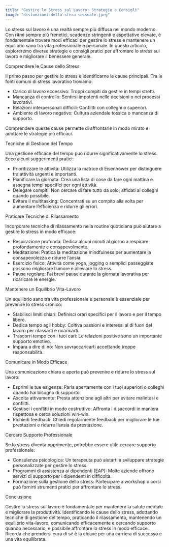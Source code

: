 ```yaml
---
title: "Gestire lo Stress sul Lavoro: Strategie e Consigli"
image: "disfunzioni-della-sfera-sessuale.jpeg"
---
```


Lo stress sul lavoro è una realtà sempre più diffusa nel mondo moderno. Con ritmi sempre più frenetici, scadenze stringenti e aspettative elevate, è fondamentale trovare modi efficaci per gestire lo stress e mantenere un equilibrio sano tra vita professionale e personale. In questo articolo, esploreremo diverse strategie e consigli pratici per affrontare lo stress sul lavoro e migliorare il benessere generale.

Comprendere le Cause dello Stress

Il primo passo per gestire lo stress è identificarne le cause principali. Tra le fonti comuni di stress lavorativo troviamo:

- Carico di lavoro eccessivo: Troppi compiti da gestire in tempi stretti.
- Mancanza di controllo: Sentirsi impotenti nelle decisioni o nei processi lavorativi.
- Relazioni interpersonali difficili: Conflitti con colleghi o superiori.
- Ambiente di lavoro negativo: Cultura aziendale tossica o mancanza di supporto.

Comprendere queste cause permette di affrontarle in modo mirato e adottare le strategie più efficaci.

Tecniche di Gestione del Tempo

Una gestione efficace del tempo può ridurre significativamente lo stress. Ecco alcuni suggerimenti pratici:

- Prioritizzare le attività: Utilizza la matrice di Eisenhower per distinguere tra attività urgenti e importanti.
- Pianificare la giornata: Crea una lista di cose da fare ogni mattina e assegna tempi specifici per ogni attività.
- Delegare compiti: Non cercare di fare tutto da solo; affidati ai colleghi quando possibile.
- Evitare il multitasking: Concentrati su un compito alla volta per aumentare l’efficienza e ridurre gli errori.

Praticare Tecniche di Rilassamento

Incorporare tecniche di rilassamento nella routine quotidiana può aiutare a gestire lo stress in modo efficace:

- Respirazione profonda: Dedica alcuni minuti al giorno a respirare profondamente e consapevolmente.
- Meditazione: Pratica la meditazione mindfulness per aumentare la consapevolezza e ridurre l’ansia.
- Esercizio fisico: Attività come yoga, jogging o semplici passeggiate possono migliorare l’umore e alleviare lo stress.
- Pausa regolare: Fai brevi pause durante la giornata lavorativa per ricaricare le energie.

Mantenere un Equilibrio Vita-Lavoro

Un equilibrio sano tra vita professionale e personale è essenziale per prevenire lo stress cronico:

- Stabilisci limiti chiari: Definisci orari specifici per il lavoro e per il tempo libero.
- Dedica tempo agli hobby: Coltiva passioni e interessi al di fuori del lavoro per rilassarti e ricaricarti.
- Trascorri tempo con i tuoi cari: Le relazioni positive sono un importante supporto emotivo.
- Impara a dire di no: Non sovraccaricarti accettando troppe responsabilità.

Comunicare in Modo Efficace

Una comunicazione chiara e aperta può prevenire e ridurre lo stress sul lavoro:

- Esprimi le tue esigenze: Parla apertamente con i tuoi superiori o colleghi quando hai bisogno di supporto.
- Ascolta attivamente: Presta attenzione agli altri per evitare malintesi e conflitti.
- Gestisci i conflitti in modo costruttivo: Affronta i disaccordi in maniera rispettosa e cerca soluzioni win-win.
- Richiedi feedback: Chiedi regolarmente feedback per migliorare le tue prestazioni e ridurre l’ansia da prestazione.

Cercare Supporto Professionale

Se lo stress diventa opprimente, potrebbe essere utile cercare supporto professionale:

- Consulenza psicologica: Un terapeuta può aiutarti a sviluppare strategie personalizzate per gestire lo stress.
- Programmi di assistenza ai dipendenti (EAP): Molte aziende offrono servizi di supporto per i dipendenti in difficoltà.
- Formazione sulla gestione dello stress: Partecipare a workshop o corsi può fornirti strumenti pratici per affrontare lo stress.

Conclusione

Gestire lo stress sul lavoro è fondamentale per mantenere la salute mentale e migliorare la produttività. Identificando le cause dello stress, adottando tecniche di gestione del tempo, praticando il rilassamento, mantenendo un equilibrio vita-lavoro, comunicando efficacemente e cercando supporto quando necessario, è possibile affrontare lo stress in modo efficace. Ricorda che prendersi cura di sé è la chiave per una carriera di successo e una vita equilibrata.
